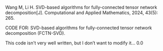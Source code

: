 Wang M, Li H. SVD-based algorithms for fully-connected tensor network decomposition[J]. Computational and Applied Mathematics, 2024, 43(5): 265.

CODE FOR: SVD-based algorithms for fully-connected tensor network decomposition (FCTN-SVD).

This code isn't very well written, but I don’t want to modify it... 0.0
